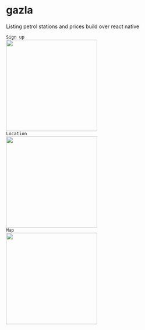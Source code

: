 # gazla
Listing petrol stations and prices build over react native

`Sign up`
<br>
<img src="https://i.imgur.com/R6sYK7r.jpeg" width="250">
<br>
`Location`
<br>
<img src="https://i.imgur.com/z8k3k3U.jpeg" width="250">
<br>
`Map`
<br>
<img src="https://i.imgur.com/wfVgx59.jpeg" width="250">


